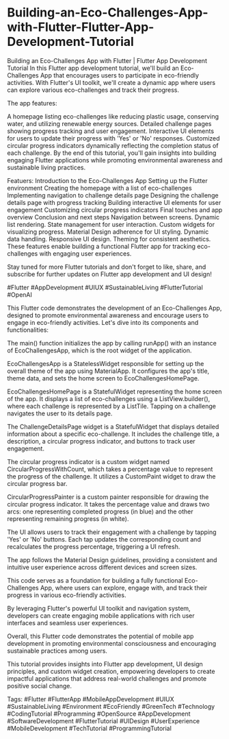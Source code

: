 # Building-an-Eco-Challenges-App-with-Flutter-Flutter-App-Development-Tutorial
Building an Eco-Challenges App with Flutter | Flutter App Development Tutorial
In this Flutter app development tutorial, we'll build an Eco-Challenges App that encourages users to participate in eco-friendly activities. With Flutter's UI toolkit, we'll create a dynamic app where users can explore various eco-challenges and track their progress.

The app features:

A homepage listing eco-challenges like reducing plastic usage, conserving water, and utilizing renewable energy sources.
Detailed challenge pages showing progress tracking and user engagement.
Interactive UI elements for users to update their progress with 'Yes' or 'No' responses.
Customized circular progress indicators dynamically reflecting the completion status of each challenge.
By the end of this tutorial, you'll gain insights into building engaging Flutter applications while promoting environmental awareness and sustainable living practices.

Featuers:
Introduction to the Eco-Challenges App
Setting up the Flutter environment
Creating the homepage with a list of eco-challenges
Implementing navigation to challenge details page
Designing the challenge details page with progress tracking
Building interactive UI elements for user engagement
Customizing circular progress indicators
Final touches and app overview
Conclusion and next steps
Navigation between screens.
Dynamic list rendering.
State management for user interaction.
Custom widgets for visualizing progress.
Material Design adherence for UI styling.
Dynamic data handling.
Responsive UI design.
Theming for consistent aesthetics.
These features enable building a functional Flutter app for tracking eco-challenges with engaging user experiences.

Stay tuned for more Flutter tutorials and don't forget to like, share, and subscribe for further updates on Flutter app development and UI design!

#Flutter #AppDevelopment #UIUX #SustainableLiving #FlutterTutorial #OpenAI

This Flutter code demonstrates the development of an Eco-Challenges App, designed to promote environmental awareness and encourage users to engage in eco-friendly activities. Let's dive into its components and functionalities:

The main() function initializes the app by calling runApp() with an instance of EcoChallengesApp, which is the root widget of the application.

EcoChallengesApp is a StatelessWidget responsible for setting up the overall theme of the app using MaterialApp. It configures the app's title, theme data, and sets the home screen to EcoChallengesHomePage.

EcoChallengesHomePage is a StatefulWidget representing the home screen of the app. It displays a list of eco-challenges using a ListView.builder(), where each challenge is represented by a ListTile. Tapping on a challenge navigates the user to its details page.

The ChallengeDetailsPage widget is a StatefulWidget that displays detailed information about a specific eco-challenge. It includes the challenge title, a description, a circular progress indicator, and buttons to track user engagement.

The circular progress indicator is a custom widget named CircularProgressWithCount, which takes a percentage value to represent the progress of the challenge. It utilizes a CustomPaint widget to draw the circular progress bar.

CircularProgressPainter is a custom painter responsible for drawing the circular progress indicator. It takes the percentage value and draws two arcs: one representing completed progress (in blue) and the other representing remaining progress (in white).

The UI allows users to track their engagement with a challenge by tapping 'Yes' or 'No' buttons. Each tap updates the corresponding count and recalculates the progress percentage, triggering a UI refresh.

The app follows the Material Design guidelines, providing a consistent and intuitive user experience across different devices and screen sizes.

This code serves as a foundation for building a fully functional Eco-Challenges App, where users can explore, engage with, and track their progress in various eco-friendly activities.

By leveraging Flutter's powerful UI toolkit and navigation system, developers can create engaging mobile applications with rich user interfaces and seamless user experiences.

Overall, this Flutter code demonstrates the potential of mobile app development in promoting environmental consciousness and encouraging sustainable practices among users.

This tutorial provides insights into Flutter app development, UI design principles, and custom widget creation, empowering developers to create impactful applications that address real-world challenges and promote positive social change.

Tags:
#Flutter
#FlutterApp
#MobileAppDevelopment
#UIUX
#SustainableLiving
#Environment
#EcoFriendly
#GreenTech
#Technology
#CodingTutorial
#Programming
#OpenSource
#AppDevelopment
#SoftwareDevelopment
#FlutterTutorial
#UIDesign
#UserExperience
#MobileDevelopment
#TechTutorial
#ProgrammingTutorial
